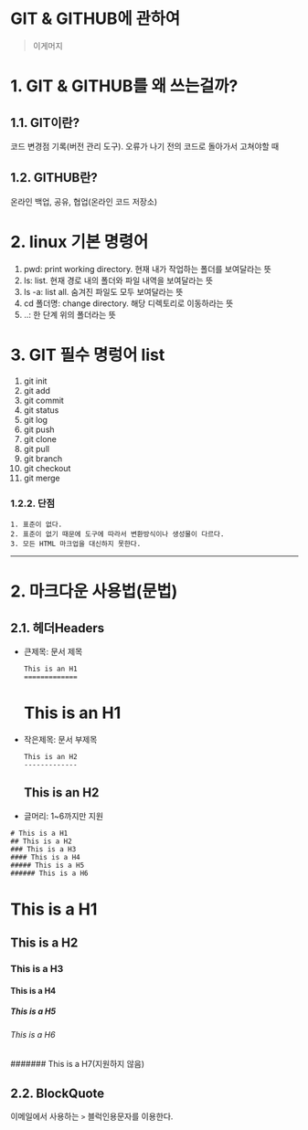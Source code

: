 GIT & GITHUB에 관하여
======================

> 이게머지   

# 1. GIT & GITHUB를 왜 쓰는걸까?
## 1.1. GIT이란?
코드 변경점 기록(버전 관리 도구). 
오류가 나기 전의 코드로 돌아가서 고쳐야할 때

## 1.2. GITHUB란?
온라인 백업, 공유, 협업(온라인 코드 저장소)
# 2. linux 기본 명령어
1. pwd: print working directory. 현재 내가 작업하는 폴더를 보여달라는 뜻
2. ls: list. 현재 경로 내의 폴더와 파일 내역을 보여달라는 뜻
3. ls -a: list all. 숨겨진 파일도 모두 보여달라는 뜻
4. cd 폴더명: change directory. 해당 디렉토리로 이동하라는 뜻
5. ..: 한 단계 위의 폴더라는 뜻
 
# 3. GIT 필수 명렁어 list
1. git init
2. git add
3. git commit
4. git status
5. git log
6. git push
7. git clone
8. git pull
9. git branch
10. git checkout
11. git merge

### 1.2.2. 단점
	1. 표준이 없다.
	2. 표준이 없기 때문에 도구에 따라서 변환방식이나 생성물이 다르다.
	3. 모든 HTML 마크업을 대신하지 못한다.

****
# 2. 마크다운 사용법(문법)
## 2.1. 헤더Headers
* 큰제목: 문서 제목
    ```
    This is an H1
    =============
    ```
    This is an H1
    =============

* 작은제목: 문서 부제목
    ```
    This is an H2
    -------------
    ```
    This is an H2
    -------------

* 글머리: 1~6까지만 지원
```
# This is a H1
## This is a H2
### This is a H3
#### This is a H4
##### This is a H5
###### This is a H6
```
# This is a H1
## This is a H2
### This is a H3
#### This is a H4
##### This is a H5
###### This is a H6
####### This is a H7(지원하지 않음)

## 2.2. BlockQuote
이메일에서 사용하는 ```>``` 블럭인용문자를 이용한다.
